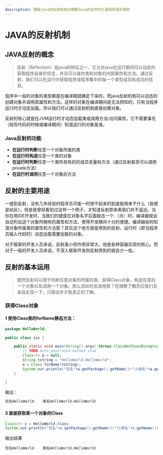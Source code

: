```yaml
---
description: 理解Java的反射机制对理解Java的反序列化漏洞有很大帮助
---
```


# JAVA的反射机制

## JAVA反射的概念

> 反射（Reflection）是java的特征之一，它允许java在运行期间可以动态的获取程序自身的信息，并且可以操作类和对象的内部属性和方法。通过反射，我们可以在运行中获取程序或程序集中的每一个类型成员和成员的信息。

程序中一般的对象的类型都是在编译期就确定下来的，而java反射机制可以动态的创建对象并调用其属性和方法。这样的对象在编译期间是无法预知的，只有当程序运行时才动态加载。所以我们可以通过反射机制直接创建对象。

反射的核心就是在JVM运行时才动态加载类或调用方法/访问属性，它不需要事先（指写代码的时候或编译期间）知道运行的对象是谁。

### Java反射的功能

* **在运行时判断**任意一个对象所属的类
* **在运行时构造**任意一个类的对象
* **在运行时判断**任意一个类所具有的的成员变量和方法（通过反射甚至可以调用private方法）
* **在运行时调用**任意一个对象的方法

## 反射的主要用途

一提到反射，没有几年经验的程序员可能一时想不起来的到底能用来干什么（我便是如此）。但是我曾经看到过这样一个例子，才知道反射原来离我们并不遥远。当你在用IDE开发时，当我们的键盘在对象名字后面敲击一个.（点）时，编译器就会自动列出这个对象所拥有的属性和方法，使得开发期间十分的便捷。编译器如何知道对象所属类的属性和方法那？其实这个地方就是用到的反射，运行时（即当程序员输入代码时）动态加载需要加载的对象。

对于框架的开发人员来说，反射虽小但作用非常大，他是各种容器实现的核心。而对于一般的开发人员来说，不深入框架开发则反射用到的就会少一些。

## 反射的基本运用

> 既然反射可以用于判断任意对象的所属的类，获得Class对象，构造任意的一个对象以及调用一个对象。那么该如何去调用那？在理解了概念后我们去亲自实现一下，只用动手才能真正的了解。

### 获得Class对象

#### 1 使用Class类的forName静态方法：

```java
package HelloWorld;

public class sss {

	public static void main(String[] args) throws ClassNotFoundException {
		// TODO Auto-generated method stub
		Class<?> a = null;
		String tstring = "HelloWorld.HelloWorld";
		a = Class.forName(tstring);
		System.out.println("包名"+a.getPackage().getName()+"\t类名"+a.getName());
	}

}
```

输出：

```bash
包名HelloWorld	类名HelloWorld.HelloWorld
```

#### 3 直接获取某一个对象的Class

```java
Class<?> c = HelloWorld.class;
System.out.println("包名"+c.getPackage().getName()+"\t类名"+c.getName());
```

输出结果

```text
包名HelloWorld	类名HelloWorld.HelloWorld
```

